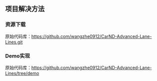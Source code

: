 ## 项目解决方法

### 资源下载

原始代码库：https://github.com/wangzhe0912/CarND-Advanced-Lane-Lines.git

### Demo实现

原始代码库：https://github.com/wangzhe0912/CarND-Advanced-Lane-Lines/tree/demo


